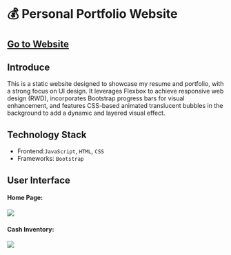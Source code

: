 :moneybag: Personal Portfolio Website
===

[Go to Website](https://jackyfang-portfolio.netlify.app/)
--

Introduce
---
This is a static website designed to showcase my resume and portfolio, with a strong focus on UI design. It leverages Flexbox to achieve responsive web design (RWD), incorporates Bootstrap progress bars for visual enhancement, and features CSS-based animated translucent bubbles in the background to add a dynamic and layered visual effect.


Technology Stack
---
* Frontend:`JavaScript`, `HTML`, `CSS`
* Frameworks: `Bootstrap`


User Interface
---
    
#### Home Page:
![](pictures/나에대한이야기.png)

#### Cash Inventory:
![](picture/포트폴리오.png)
